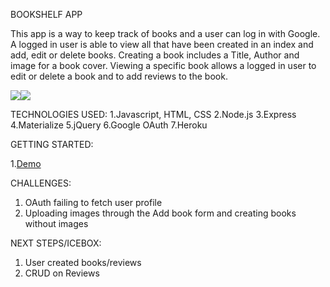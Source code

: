 BOOKSHELF APP

This app is a way to keep track of books and a user can log in with Google. A logged in user is able to view all that have been created in an index and add, edit or delete books. Creating a book includes a Title, Author and image for a book cover. Viewing a specific book allows a logged in user to edit or delete a book and to add reviews to the book.

<img src="images/bookshelf1.png"><img src="images/allbooks.png">

TECHNOLOGIES USED:
1.Javascript, HTML, CSS
2.Node.js
3.Express
4.Materialize
5.jQuery
6.Google OAuth
7.Heroku

GETTING STARTED:

1.<a href="https://jk-bookshelf.herokuapp.com/">Demo</a>

CHALLENGES:

1. OAuth failing to fetch user profile
2. Uploading images through the Add book form and creating books without images

NEXT STEPS/ICEBOX:

1. User created books/reviews
2. CRUD on Reviews
